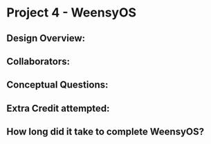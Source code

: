 Project 4 - WeensyOS
====================

<!-- TODO: Fill this out. -->

## Design Overview:

## Collaborators:

## Conceptual Questions:

## Extra Credit attempted:

## How long did it take to complete WeensyOS?

<!-- Enter an approximate number of hours that you spent actively working on the project. -->
